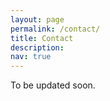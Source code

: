 ```yaml
---
layout: page
permalink: /contact/
title: Contact
description: 
nav: true
---
```


To be updated soon. 




